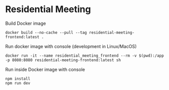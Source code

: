 # Residential Meeting

Build Docker image

```
docker build --no-cache --pull --tag residential-meeting-frontend:latest .
```

Run docker image with console (development in Linux/MacOS)

```
docker run -it --name residential_meeting_frontend --rm -v $(pwd):/app -p 8080:8080 residential-meeting-frontend:latest sh
```

Run inside Docker image with console

```
npm install
npm run dev
```
